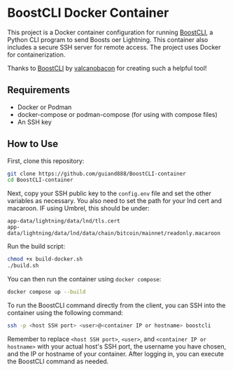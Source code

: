 # BoostCLI Docker Container

This project is a Docker container configuration for running [BoostCLI](https://github.com/valcanobacon/BoostCLI), a Python CLI program to send Boosts oer Lightning. This container also includes a secure SSH server for remote access. The project uses Docker for containerization. 

Thanks to [BoostCLI](https://github.com/valcanobacon/BoostCLI) by [valcanobacon](https://github.com/valcanobacon) for creating such a helpful tool!

## Requirements

- Docker or Podman
- docker-compose or podman-compose (for using with compose files)
- An SSH key

## How to Use

First, clone this repository:

```sh
git clone https://github.com/guiand888/BoostCLI-container
cd BoostCLI-container
```

Next, copy your SSH public key to the `config.env` file and set the other variables as necessary.
You also need to set the path for your lnd cert and macaroon. IF using Umbrel, this should be under:
```
app-data/lightning/data/lnd/tls.cert
app-data/lightning/data/lnd/data/chain/bitcoin/mainnet/readonly.macaroon
```

Run the build script:

```sh
chmod +x build-docker.sh
./build.sh
```

You can then run the container using `docker compose`:

```sh
docker compose up --build
```

To run the BoostCLI command directly from the client, you can SSH into the container using the following command:

```sh
ssh -p <host SSH port> <user>@<container IP or hostname> boostcli
```

Remember to replace `<host SSH port>`, `<user>`, and `<container IP or hostname>` with your actual host's SSH port, the username you have chosen, and the IP or hostname of your container. After logging in, you can execute the BoostCLI command as needed.

